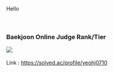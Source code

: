 Hello<br/>
<br/>
<br/>
### Baekjoon Online Judge Rank/Tier<br/>
<img align='left' src="http://mazassumnida.wtf/api/v2/generate_badge?boj=yeohj0710"><br/>
<br/>
Link : https://solved.ac/profile/yeohj0710<br/>
<br/>
<br/>
<br/>
  
  
  
